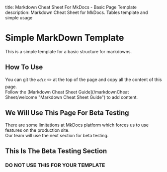 title: Markdown Cheat Sheet For MkDocs - Basic Page Template
description: Markdown Cheat Sheet for MkDocs. Tables template and simple usage

<!-- Meta Data for search engines - NOT Visible -->

# Simple MarkDown Template

This is a simple template for a basic structure for markdowns.

## How To Use

You can git the _`edit`_ :pencil2: at the top of the page and copy all the content of this page.  
Follow the [Markdown Cheat Sheet Guide](/markdownCheat Sheet/welcome "Markdown Cheat Sheet Guide") to add content.

## We Will Use This Page For Beta Testing

There are some limitations at MkDocs platform which forces us to use features on the production site.  
Our team will use the next section for beta testing.

## This Is The Beta Testing Section

### DO NOT USE THIS FOR YOUR TEMPLATE


